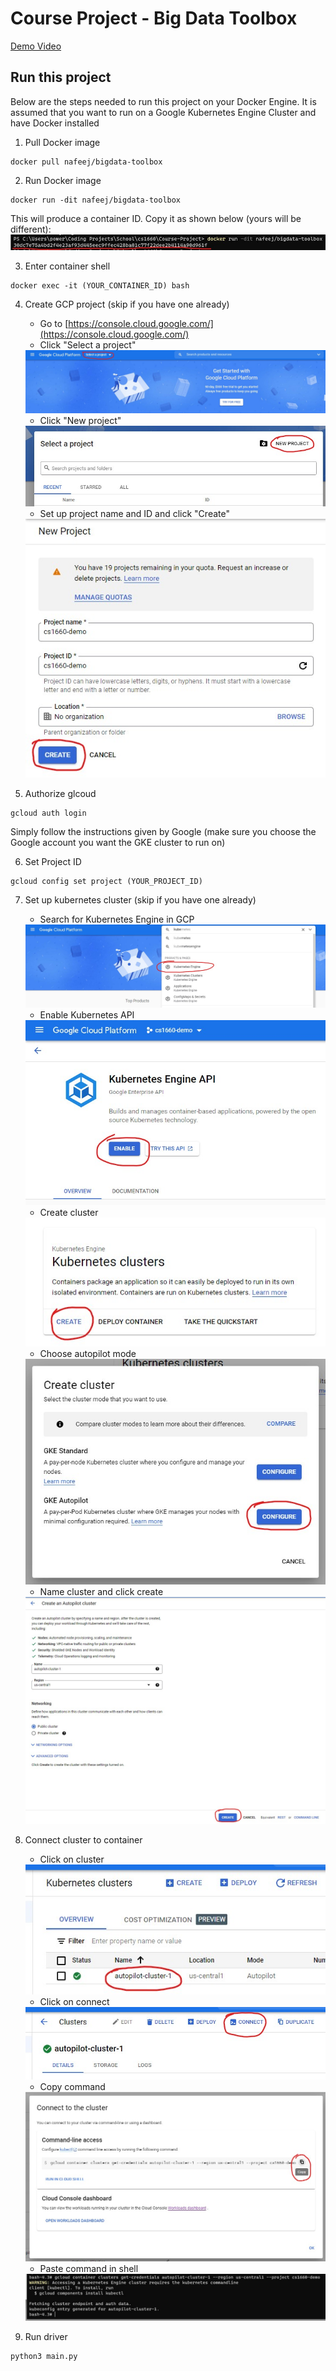 # Course Project - Big Data Toolbox

[Demo Video](https://drive.google.com/file/d/1WImEiGYLELQV1mKXsNciQsN2SwNvp0lj/view?usp=sharing)


## Run this project
Below are the steps needed to run this project on your Docker Engine. It is assumed that you want to run on a Google Kubernetes Engine Cluster and have Docker installed

1. Pull Docker image
```
docker pull nafeej/bigdata-toolbox
```

2. Run Docker image
```
docker run -dit nafeej/bigdata-toolbox
```
This will produce a container ID. Copy it as shown below (yours will be different):\
<img src="docker_run.jpg">

3. Enter container shell
```
docker exec -it (YOUR_CONTAINER_ID) bash
```

4. Create GCP project (skip if you have one already)
    * Go to [https://console.cloud.google.com/](https://console.cloud.google.com/)
    * Click "Select a project"
    <img src="select_project.jpg">
    
    * Click "New project"
    <img src="new_project.jpg">
    
    * Set up project name and ID and click "Create"
    <img src="create_project.jpg">

5. Authorize glcoud
```
gcloud auth login
```
Simply follow the instructions given by Google (make sure you choose the Google account you want the GKE cluster to run on)

6. Set Project ID
```
gcloud config set project (YOUR_PROJECT_ID)
```

7. Set up kubernetes cluster (skip if you have one already)
    * Search for Kubernetes Engine in GCP
    <img src="kube_search.jpg">
    
    * Enable Kubernetes API
    <img src="kube_enable.jpg">
    
    * Create cluster
    <img src="kube_create.jpg">
    
    * Choose autopilot mode
    <img src="kube_mode.jpg">
    
    * Name cluster and click create
    <img src="kube_create2.jpg">

8. Connect cluster to container
    * Click on cluster
    <img src="cluster_click.jpg">
    
    * Click on connect
    <img src="cluster_connect.jpg">
    
    * Copy command
    <img src="cluster_copy.jpg">
    
    * Paste command in shell
    <img src="cluster_paste.jpg">

9. Run driver
```
python3 main.py
```
